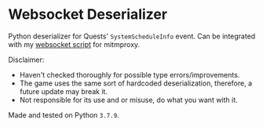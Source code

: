 # Websocket Deserializer
Python deserializer for Quests' `SystemScheduleInfo` event. Can be integrated with my [websocket script](https://github.com/Egoistically/SINoALICE/blob/master/mitmproxy/mitm_websocket.py) for mitmproxy.  
  
Disclaimer:
* Haven't checked thoroughly for possible type errors/improvements.
* The game uses the same sort of hardcoded deserialization, therefore, a future update may break it.
* Not responsible for its use and or misuse, do what you want with it.
  
Made and tested on Python `3.7.9`.
